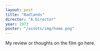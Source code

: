```yaml
---
layout: post
title: "Badlands"
director: "A Director"
year: 1973
poster: "/assets/img/home.png"
---
```


My review or thoughts on the film go here.
